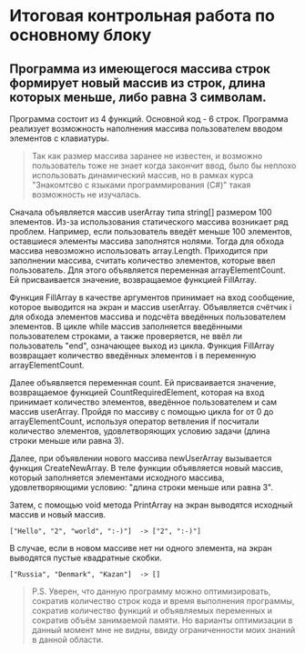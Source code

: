 # Итоговая контрольная работа по основному блоку

## Программа из имеющегося массива строк формирует новый массив из строк, длина которых меньше, либо равна 3 символам.

Программа состоит из 4 функций. Основной код - 6 строк.
Программа реализует возможность наполнения массива пользователем вводом элементов с клавиатуры. 
>Так как размер массива
>заранее не известен, и возможно пользователь тоже не знает когда закончит ввод, было бы неплохо использовать динамический массив, но в рамках курса "Знакомтсво с языками программирования (C#)" такая возможность не изучалась. 

Сначала объявляется массив userArray типа string[] размером 100 элементов. Из-за использования статического массива возникает ряд проблем. Например, если пользователь введёт меньше 100 элементов, оставшиеся элементы массива заполнятся нолями. Тогда для обхода массива невозможно использовать array.Length. Приходится при заполнении массива, считать количество элементов, которые ввел пользователь. Для этого объявляется переменная arrayElementCount. Ей присваивается значение, возвращаемое функцией FillArray.

Функция FillArray в качестве аргументов принимает на вход сообщение, которое выводится на экран и массив userArray. Объявляется счётчик i для обхода элементов массива и подсчёта введённых пользователем элементов. В цикле while массив заполняется введёнными пользователем строками, а также проверяется, не ввёл ли пользователь "end", означающее выход из цикла. Функция FillArray возвращает количество введённых элементов i в переменную arrayElementCount.

Далее объявляется переменная count. Ей присваивается значение, возвращаемое функцией CountRequiredElement, которая на вход принимает количество элементов, введённое пользователем и сам массив userArray. Пройдя по массиву с помощью цикла for от 0 до arrayElementCount, используя оператор ветвления if посчитали количество элементов, удовлетворяющих условию задачи (длина строки меньше или равна 3).

Далее, при объявлении нового массива newUserArray вызывается функция CreateNewArray. В теле функции объявляется новый массив, который заполняется элементами исходного массива, удовлетворяющими условию: "длина строки меньше или равна 3". 

Затем, с помощью void метода PrintArray на экран выводятся исходный массив и новый массив. 
```
["Hello", "2", "world", ":-)"]  -> ["2", ":-)"] 
```
В случае, если в новом массиве нет ни одного элемента, на экран выводятся пустые квадратные скобки.
```
["Russia", "Denmark", "Kazan"]  -> []
```

>P.S. Уверен, что данную программу можно оптимизировать, сократив количество строк кода и время выполнения программы, сократив количество функций и объявляемых переменных и сократив объём занимаемой памяти. Но варианты оптимизации в данный момент мне не видны, ввиду ограниченности моих знаний в данной области.
